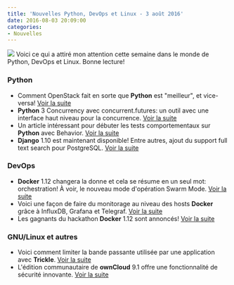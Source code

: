 ```yaml
---
title: 'Nouvelles Python, DevOps et Linux - 3 août 2016'
date: 2016-08-03 20:09:00
categories:
- Nouvelles
---
```

![](/images/python_docker_linux.png)
Voici ce qui a attiré mon attention cette semaine dans le monde de Python, DevOps et Linux. Bonne lecture!

### Python
- Comment OpenStack fait en sorte que __Python__ est "meilleur", et vice-versa! [Voir la suite](http://bit.ly/2aOJgtD)
- __Python__ 3 Concurrency avec concurrent.futures: un outil avec une interface haut niveau pour la concurrence. [Voir la suite](http://bit.ly/2awb70h)
- Un article intéressant pour débuter les tests comportementaux sur __Python__ avec Behavior. [Voir la suite](http://bit.ly/2aiKDRs)
- __Django__ 1.10 est maintenant disponible! Entre autres, ajout du support full text search pour PostgreSQL. [Voir la suite](http://bit.ly/2aUoDu2)

### DevOps
- __Docker__ 1.12 changera la donne et cela se résume en un seul mot: orchestration! À voir, le nouveau mode d'opération Swarm Mode. [Voir la suite](http://bit.ly/2aQV6Ed)
- Voici une façon de faire du monitorage au niveau des hosts __Docker__ grâce à InfluxDB, Grafana et Telegraf. [Voir la suite](http://bit.ly/2aOJbpB)
- Les gagnants du hackathon __Docker__ 1.12 sont annoncés! [Voir la suite](http://bit.ly/2avijN1)

### GNU/Linux et autres
- Voici comment limiter la bande passante utilisée par une application avec __Trickle__. [Voir la suite](http://bit.ly/2b3mNpU)
- L'édition communautaire de __ownCloud__ 9.1 offre une fonctionnalité de sécurité innovante. [Voir la suite](http://bit.ly/2awbXtY)
